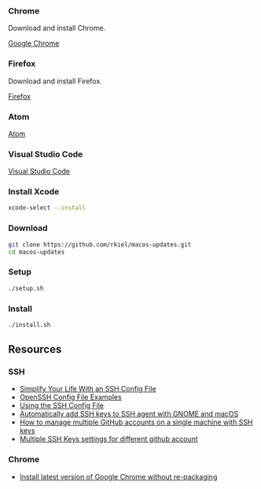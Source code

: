 ### Chrome

Download and install Chrome.

[Google Chrome](http://www.google.com/chrome/)

### Firefox

Download and install Firefox.

[Firefox](https://www.mozilla.org/en-US/firefox/)

### Atom

[Atom](https://atom.io/)

### Visual Studio Code

[Visual Studio Code](https://code.visualstudio.com/)

### Install Xcode

```bash
xcode-select --install
```

### Download

```bash
git clone https://github.com/rkiel/macos-updates.git
cd macos-updates
```

### Setup

```bash
./setup.sh
```

### Install

```bash
./install.sh
```

## Resources

### SSH

- [Simplify Your Life With an SSH Config File](https://nerderati.com/2011/03/17/simplify-your-life-with-an-ssh-config-file/)
- [OpenSSH Config File Examples](https://www.cyberciti.biz/faq/create-ssh-config-file-on-linux-unix/)
- [Using the SSH Config File](https://linuxize.com/post/using-the-ssh-config-file/)
- [Automatically add SSH keys to SSH agent with GNOME and macOS](https://www.michelebologna.net/2018/automatically-add-ssh-keys-to-ssh-agent-running-in-gnome-and-macos/)
- [How to manage multiple GitHub accounts on a single machine with SSH keys](https://www.freecodecamp.org/news/manage-multiple-github-accounts-the-ssh-way-2dadc30ccaca/)
- [Multiple SSH Keys settings for different github account](https://gist.github.com/jexchan/2351996)

### Chrome

- [Install latest version of Google Chrome without re-packaging](https://www.jamf.com/jamf-nation/discussions/20894/install-latest-version-of-google-chrome-without-re-packaging)
